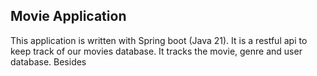 ## Movie Application
This application is written with Spring boot (Java 21). It is a restful api to keep track of our movies database.
It tracks the movie, genre and user database. Besides 